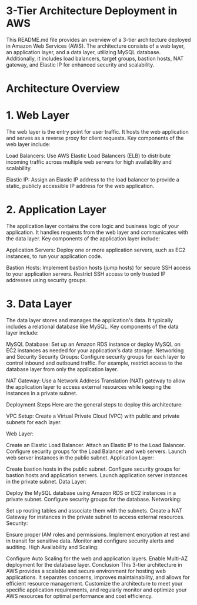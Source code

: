 # 3-Tier Architecture Deployment in AWS #

This README.md file provides an overview of a 3-tier architecture deployed in Amazon Web Services (AWS). The architecture consists of a web layer, an application layer, and a data layer, utilizing MySQL database. Additionally, it includes load balancers, target groups, bastion hosts, NAT gateway, and Elastic IP for enhanced security and scalability.

# Architecture Overview #
# 1. Web Layer # 

The web layer is the entry point for user traffic. It hosts the web application and serves as a reverse proxy for client requests. Key components of the web layer include:

Load Balancers: Use AWS Elastic Load Balancers (ELB) to distribute incoming traffic across multiple web servers for high availability and scalability.

Elastic IP: Assign an Elastic IP address to the load balancer to provide a static, publicly accessible IP address for the web application.

# 2. Application Layer #

The application layer contains the core logic and business logic of your application. It handles requests from the web layer and communicates with the data layer. Key components of the application layer include:

Application Servers: Deploy one or more application servers, such as EC2 instances, to run your application code.

Bastion Hosts: Implement bastion hosts (jump hosts) for secure SSH access to your application servers. Restrict SSH access to only trusted IP addresses using security groups.

# 3. Data Layer #
 
The data layer stores and manages the application's data. It typically includes a relational database like MySQL. Key components of the data layer include:

MySQL Database: Set up an Amazon RDS instance or deploy MySQL on EC2 instances as needed for your application's data storage.
Networking and Security
Security Groups: Configure security groups for each layer to control inbound and outbound traffic. For example, restrict access to the database layer from only the application layer.

NAT Gateway: Use a Network Address Translation (NAT) gateway to allow the application layer to access external resources while keeping the instances in a private subnet.

Deployment Steps
Here are the general steps to deploy this architecture:

VPC Setup: Create a Virtual Private Cloud (VPC) with public and private subnets for each layer.

Web Layer:

Create an Elastic Load Balancer.
Attach an Elastic IP to the Load Balancer.
Configure security groups for the Load Balancer and web servers.
Launch web server instances in the public subnet.
Application Layer:

Create bastion hosts in the public subnet.
Configure security groups for bastion hosts and application servers.
Launch application server instances in the private subnet.
Data Layer:

Deploy the MySQL database using Amazon RDS or EC2 instances in a private subnet.
Configure security groups for the database.
Networking:

Set up routing tables and associate them with the subnets.
Create a NAT Gateway for instances in the private subnet to access external resources.
Security:

Ensure proper IAM roles and permissions.
Implement encryption at rest and in transit for sensitive data.
Monitor and configure security alerts and auditing.
High Availability and Scaling:

Configure Auto Scaling for the web and application layers.
Enable Multi-AZ deployment for the database layer.
Conclusion
This 3-tier architecture in AWS provides a scalable and secure environment for hosting web applications. It separates concerns, improves maintainability, and allows for efficient resource management. Customize the architecture to meet your specific application requirements, and regularly monitor and optimize your AWS resources for optimal performance and cost efficiency.

